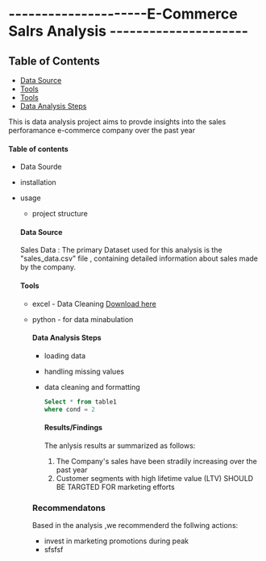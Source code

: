 # ---------------------E-Commerce Salrs Analysis ---------------------
## Table of Contents
- [Data Source](#data-source)
- [Tools](#Tools)
- [Tools](#tools)
- [Data Analysis Steps](#data-analysis-steps)



This is data analysis project aims to provde insights into the sales perforamance  e-commerce company over the past year

#### Table of contents
- Data Sourde
- installation
- usage
  - project structure


   #### Data Source
    Sales Data : The primary Dataset used for this analysis is the "sales_data.csv" file , containing detailed information about sales made by the company.


   #### Tools
   - excel - Data Cleaning [Download here](http://microsoft.com)
   - python - for data minabulation
     #### Data Analysis Steps
      - loading data
      - handling missing values
      - data cleaning and formatting

        ```sql
        Select * from table1
        where cond = 2
        ```

        #### Results/Findings
        The anlysis results ar summarized as follows:
        1. The Company's sales have been stradily increasing over the past year
        2. Customer segments with high lifetime value (LTV) SHOULD BE TARGTED FOR marketing efforts
       ### Recommendatons

      Based in the analysis ,we recommenderd the follwing actions:
  
       - invest in marketing promotions during peak
       - sfsfsf
    

          
        
